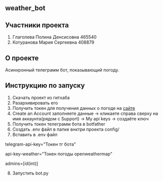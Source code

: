 ## weather_bot

## Участники проекта

1. Глаголева Полина Денсисовна 465540
2. Котуранова Мария Сергеевна 408879

## О проекте

Асинхронный телеграмм бот, показывающий погоду. 

## Инструкцию по запуску

1. Скачать проект из гитхаба
2. Разархивировать его
3. Получить токен для получения данных о погоде на [сайте](https://home.openweathermap.org/users/sign_in) 
4. Create an Account заполняете данные -> кликаете справа сверху на имя аккаунта(рядом с Support) -> My api keys -> создаёте ключ
5. Получить токен телеграмм бота в botfather
6. Создать .env файл в папке внктри проекта config/
7. Вставить в .env файл

telegram-api-key="Токен тг бота"

api-key-weather="Токен погоды openweathermap"

admins=[id(int)]

8. Запустить bot.py
